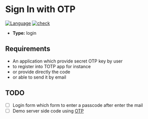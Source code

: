 # Sign In with OTP

[![Language][swift-shield]][swift-url]
[![check][check-shield]][check-url]

* **Type:** login

## Requirements

* An application which provide secret OTP key by user
 * to register into TOTP app for instance
 * or provide directly the code
 * or able to send it by email

## TODO

- [ ] Login form which form to enter a passcode after enter the mail
- [ ] Demo server side code using [OTP](https://github.com/mesopelagique/OTP)

<!-- MARKDOWN LINKS & IMAGES -->
<!-- https://www.markdownguide.org/basic-syntax/#reference-style-links -->
[swift-shield]: http://img.shields.io/badge/language-swift-orange.svg?style=flat
[swift-url]: https://developer.apple.com/swift/
[check-shield]: https://github.com/mesopelagique/form-login-SignInWithOTP/workflows/%E2%9C%85%20check/badge.svg
[check-url]: https://github.com/mesopelagique/form-login-SignInWithOTP/actions?query=workflow%3A%22%E2%9C%85+check%22
